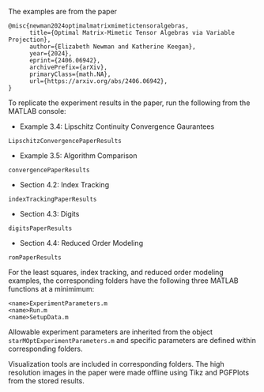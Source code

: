 The examples are from the paper
```console
@misc{newman2024optimalmatrixmimetictensoralgebras,
      title={Optimal Matrix-Mimetic Tensor Algebras via Variable Projection}, 
      author={Elizabeth Newman and Katherine Keegan},
      year={2024},
      eprint={2406.06942},
      archivePrefix={arXiv},
      primaryClass={math.NA},
      url={https://arxiv.org/abs/2406.06942}, 
}
```


To replicate the experiment results in the paper, run the following from the MATLAB console:
* Example 3.4: Lipschitz Continuity Convergence Gaurantees
```
LipschitzConvergencePaperResults
```
* Example 3.5: Algorithm Comparison
```
convergencePaperResults
``` 
* Section 4.2: Index Tracking
```
indexTrackingPaperResults
```
*  Section 4.3: Digits
```
digitsPaperResults
```
*  Section 4.4: Reduced Order Modeling
```
romPaperResults
```

For the least squares, index tracking, and reduced order modeling examples, the corresponding folders have the following three MATLAB functions at a minimimum:
```
<name>ExperimentParameters.m
<name>Run.m
<name>SetupData.m
```
Allowable experiment parameters are inherited from the object ```starMOptExperimentParameters.m``` and specific parameters are defined within corresponding folders.

Visualization tools are included in corresponding folders. The high resolution images in the paper were made offline using Tikz and PGFPlots from the stored results. 

